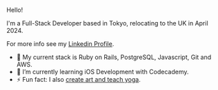 Hello! 

I'm a Full-Stack Developer based in Tokyo, relocating to the UK in April 2024. 

For more info see my [Linkedin Profile](https://www.linkedin.com/in/gracekishino/).

- 🔭 My current stack is Ruby on Rails, PostgreSQL, Javascript, Git and AWS.
- 🌱 I’m currently learning iOS Development with Codecademy.
- ⚡ Fun fact: I also [create art and teach yoga](https://twigtea.com).


<!--
**gracekishino/gracekishino** is a ✨ _special_ ✨ repository because its `README.md` (this file) appears on your GitHub profile.

Here are some ideas to get you started:

- 👯 I’m looking to collaborate on ...
- 🤔 I’m looking for help with ...
- 💬 Ask me about ...
- 📫 How to reach me: ...
- 😄 Pronouns: ...
- ⚡ Fun fact: ...
-->

